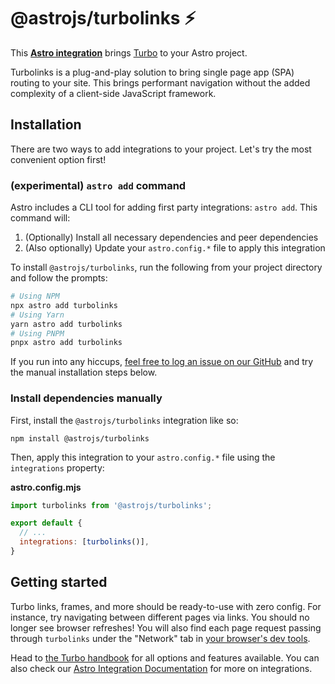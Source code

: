 # @astrojs/turbolinks ⚡️

This **[Astro integration][astro-integration]** brings [Turbo](https://github.com/hotwired/turbo) to your Astro project.

Turbolinks is a plug-and-play solution to bring single page app (SPA) routing to your site. This brings performant navigation without the added complexity of a client-side JavaScript framework.

## Installation

There are two ways to add integrations to your project. Let's try the most convenient option first!

### (experimental) `astro add` command

Astro includes a CLI tool for adding first party integrations: `astro add`. This command will:
1. (Optionally) Install all necessary dependencies and peer dependencies
2. (Also optionally) Update your `astro.config.*` file to apply this integration

To install `@astrojs/turbolinks`, run the following from your project directory and follow the prompts:

```sh
# Using NPM
npx astro add turbolinks
# Using Yarn
yarn astro add turbolinks
# Using PNPM
pnpx astro add turbolinks
```

If you run into any hiccups, [feel free to log an issue on our GitHub](https://github.com/withastro/astro/issues) and try the manual installation steps below.

### Install dependencies manually

First, install the `@astrojs/turbolinks` integration like so:

```
npm install @astrojs/turbolinks
```

Then, apply this integration to your `astro.config.*` file using the `integrations` property:

__astro.config.mjs__

```js
import turbolinks from '@astrojs/turbolinks';

export default {
  // ...
  integrations: [turbolinks()],
}
```

## Getting started

Turbo links, frames, and more should be ready-to-use with zero config. For instance, try navigating between different pages via links. You should no longer see browser refreshes! You will also find each page request passing through `turbolinks` under the "Network" tab in [your browser's dev tools](https://developer.chrome.com/docs/devtools/).

Head to [the Turbo handbook](https://turbo.hotwired.dev/handbook/introduction) for all options and features available. You can also check our [Astro Integration Documentation][astro-integration] for more on integrations.

[astro-integration]: https://docs.astro.build/en/guides/integrations-guide/
[astro-ui-frameworks]: https://docs.astro.build/en/core-concepts/framework-components/#using-framework-components
